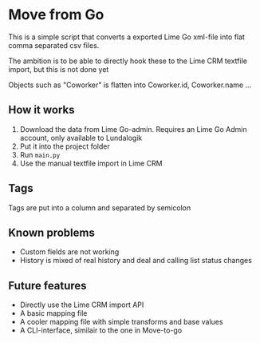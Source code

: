 # Move from Go
This is a simple script that converts a exported Lime Go xml-file into flat comma separated csv files.

The ambition is to be able to directly hook these to the Lime CRM textfile import, but this is not done yet

Objects such as "Coworker" is flatten into Coworker.id, Coworker.name ...

## How it works

1. Download the data from Lime Go-admin. Requires an Lime Go Admin account, only available to Lundalogik
2. Put it into the project folder
2. Run `main.py`
3. Use the manual textfile import in Lime CRM

## Tags

Tags are put into a column and separated by semicolon

## Known problems
- Custom fields are not working
- History is mixed of real history and deal and calling list status changes

## Future features
- Directly use the Lime CRM import API
- A basic mapping file
- A cooler mapping file with simple transforms and base values
- A CLI-interface, similair to the one in Move-to-go
